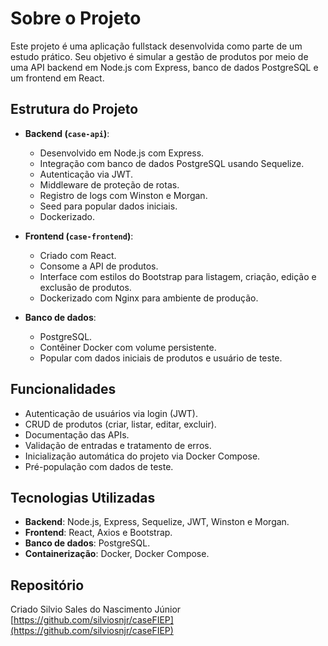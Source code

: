 # Sobre o Projeto

Este projeto é uma aplicação fullstack desenvolvida como parte de um estudo prático. Seu objetivo é simular a gestão de produtos por meio de uma API backend em Node.js com Express, banco de dados PostgreSQL e um frontend em React.

## Estrutura do Projeto

- **Backend (`case-api`)**: 
  - Desenvolvido em Node.js com Express.
  - Integração com banco de dados PostgreSQL usando Sequelize.
  - Autenticação via JWT.
  - Middleware de proteção de rotas.
  - Registro de logs com Winston e Morgan.
  - Seed para popular dados iniciais.
  - Dockerizado.

- **Frontend (`case-frontend`)**:
  - Criado com React.
  - Consome a API de produtos.
  - Interface com estilos do Bootstrap para listagem, criação, edição e exclusão de produtos.
  - Dockerizado com Nginx para ambiente de produção.

- **Banco de dados**:
  - PostgreSQL.
  - Contêiner Docker com volume persistente.
  - Popular com dados iniciais de produtos e usuário de teste.

## Funcionalidades

- Autenticação de usuários via login (JWT).
- CRUD de produtos (criar, listar, editar, excluir).
- Documentação das APIs.
- Validação de entradas e tratamento de erros.
- Inicialização automática do projeto via Docker Compose.
- Pré-população com dados de teste.

## Tecnologias Utilizadas

- **Backend**: Node.js, Express, Sequelize, JWT, Winston e Morgan.
- **Frontend**: React, Axios e Bootstrap.
- **Banco de dados**: PostgreSQL.
- **Containerização**: Docker, Docker Compose.

## Repositório
Criado Silvio Sales do Nascimento Júnior
[https://github.com/silviosnjr/caseFIEP](https://github.com/silviosnjr/caseFIEP)
